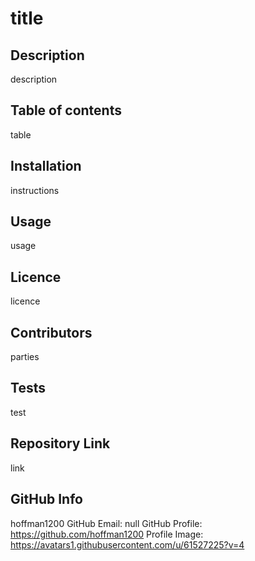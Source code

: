 
# title

## Description 

description

## Table of contents

table

## Installation

instructions

## Usage

usage

## Licence

licence

## Contributors

parties

## Tests

test


## Repository Link

link

## GitHub Info 

hoffman1200
GitHub Email: null
GitHub Profile: https://github.com/hoffman1200
Profile Image: https://avatars1.githubusercontent.com/u/61527225?v=4